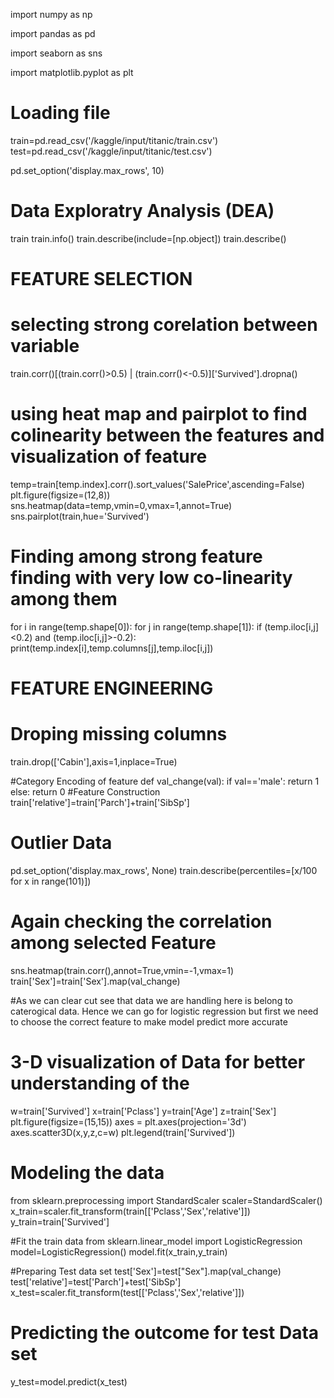 import numpy as np 

import pandas as pd 

import seaborn as sns

import matplotlib.pyplot as plt


# Loading file
  train=pd.read_csv('/kaggle/input/titanic/train.csv')
  test=pd.read_csv('/kaggle/input/titanic/test.csv')

  pd.set_option('display.max_rows', 10)

# Data Exploratry Analysis (DEA)
  train
  train.info()
  train.describe(include=[np.object])
  train.describe()

# FEATURE SELECTION

# selecting strong corelation between variable
  train.corr()[(train.corr()>0.5) | (train.corr()<-0.5)]['Survived'].dropna()

# using heat map and pairplot to find colinearity between the features and visualization of feature
  temp=train[temp.index].corr().sort_values('SalePrice',ascending=False)
  plt.figure(figsize=(12,8))
  sns.heatmap(data=temp,vmin=0,vmax=1,annot=True)
  sns.pairplot(train,hue='Survived')

# Finding among strong feature finding with very low co-linearity among them 
  for i in range(temp.shape[0]):
      for j in range(temp.shape[1]):
          if (temp.iloc[i,j]<0.2) and (temp.iloc[i,j]>-0.2):
              print(temp.index[i],temp.columns[j],temp.iloc[i,j])
# FEATURE ENGINEERING

# Droping missing columns
  train.drop(['Cabin'],axis=1,inplace=True)
  
 #Category Encoding of feature 
  def val_change(val):
    if val=='male':
        return 1
    else:
        return 0
  #Feature Construction
  train['relative']=train['Parch']+train['SibSp']
  
  # Outlier Data
   pd.set_option('display.max_rows', None)
   train.describe(percentiles=[x/100 for x in range(101)])
   
  # Again checking the correlation among selected Feature
   sns.heatmap(train.corr(),annot=True,vmin=-1,vmax=1)
   train['Sex']=train['Sex'].map(val_change)

#As we can clear cut see that data we are handling here is belong to caterogical data. Hence we can go for logistic regression but first we need to       choose the correct feature to make model predict more accurate
  # 3-D visualization of Data for better understanding of the 
  w=train['Survived']
  x=train['Pclass']
  y=train['Age']
  z=train['Sex']
  plt.figure(figsize=(15,15))
  axes = plt.axes(projection='3d')
  axes.scatter3D(x,y,z,c=w)
  plt.legend(train['Survived'])
  
  # Modeling the data
  from sklearn.preprocessing import StandardScaler 
  scaler=StandardScaler()
  x_train=scaler.fit_transform(train[['Pclass','Sex','relative']])
  y_train=train['Survived']
  
  #Fit the train data
  from sklearn.linear_model import LogisticRegression
  model=LogisticRegression()
  model.fit(x_train,y_train)
  
  #Preparing Test data set
  test['Sex']=test["Sex"].map(val_change)
  test['relative']=test['Parch']+test['SibSp']
  x_test=scaler.fit_transform(test[['Pclass','Sex','relative']])
  
  # Predicting the outcome for test Data set
  y_test=model.predict(x_test)
  
